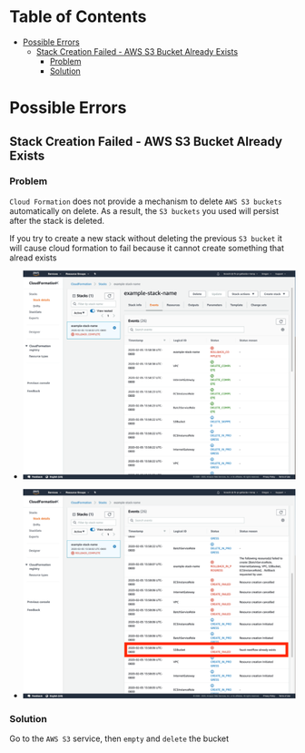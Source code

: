 # Table of Contents

<!-- START doctoc generated TOC please keep comment here to allow auto update -->
<!-- DON'T EDIT THIS SECTION, INSTEAD RE-RUN doctoc TO UPDATE -->


- [Possible Errors](#possible-errors)
  - [Stack Creation Failed - AWS S3 Bucket Already Exists](#stack-creation-failed---aws-s3-bucket-already-exists)
    - [Problem](#problem)
    - [Solution](#solution)

<!-- END doctoc generated TOC please keep comment here to allow auto update -->

# Possible Errors

## Stack Creation Failed - AWS S3 Bucket Already Exists

### Problem

`Cloud Formation` does not provide a mechanism to delete `AWS S3 buckets` automatically on delete. As a result, the `S3 buckets` you used will persist after the stack is deleted.

If you try to create a new stack without deleting the previous `S3 bucket` it will cause cloud formation to fail because it cannot create something that alread exists

-   ![aws_cloud_formation_create_stack_failed](images/create_cloud_formation/aws_cloud_formation_create_stack_failed.png)

-   ![aws_cloud_formation_create_stack_failed_s3_bucket_exists](images/create_cloud_formation/aws_cloud_formation_create_stack_failed_s3_bucket_exists.png)

### Solution

Go to the `AWS S3` service, then `empty` and `delete` the bucket

